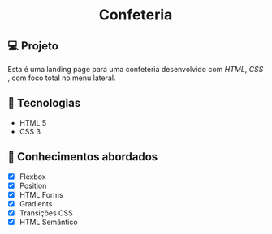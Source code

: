 <h1 align="center">
    Confeteria
</h1>

## 💻 Projeto

Esta é uma landing page para uma confeteria desenvolvido com _HTML_, _CSS_ , com foco total no menu lateral.

## 🚀 Tecnologias

- HTML 5
- CSS 3

## 📔 Conhecimentos abordados

- [x] Flexbox
- [x] Position
- [x] HTML Forms
- [x] Gradients
- [x] Transições CSS
- [x] HTML Semântico
